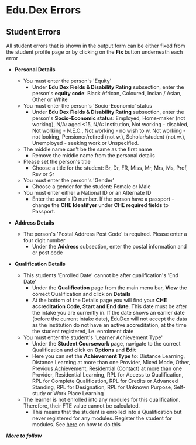 # **Edu.Dex Errors**

## **Student Errors**

All student errors that is shown in the output form can be either fixed from the student profile page or by clicking on the **Fix** button underneath each error

 - **Personal Details**
 
    - You must enter the person's 'Equity' 
      - Under **Edu Dex Fields & Disability Rating** subsection, enter the person's **equity code**:  Black African, Coloured, Indian / Asian, Other or White 
    - You must enter the person's 'Socio-Economic' status 
      - Under **Edu Dex Fields & Disability Rating** subsection, enter the person's **Socio-Economic status**:  Employed, Home-maker (not working), N/A: aged <15, N/A: Institution, Not working - disabled, Not working - N.E.C., Not working - no wish to w, Not working - not looking, Pensioner/retired (not w.), Scholar/student (not w.), Unemployed - seeking work or Unspecified. 
    - The middle name can't be the same as the first name 
      - Remove the middle name from the personal details
    - Please set the person's title
      - Choose a title for the student:  Br, Dr, FR, Miss, Mr, Mrs, Ms, Prof, Rev or Sr
    - You must enter the person's 'Gender' 
      - Choose a gender for the student:  Female or Male
    - You must enter either a National ID or an Alternate ID
      - Enter the user's ID number.  If the person have a passport - change the **CHE Identifyer** under **CHE required fields** to Passport.

  - **Address Details**

    - The person's 'Postal Address Post Code' is required. Please enter a four digit number
      - Under the **Address** subsection, enter the postal information and or post code 
 
  - **Qualification Details**
  
    - This students 'Enrolled Date' cannot be after qualification's 'End Date'
      - Under the **Qualification** page from the main menu bar, **View** the correct Qualification and click on **Details**
      - At the bottom of the Details page you will find your **CHE accreditation Code, Start and End date**.  This date must be after the intake you are currently in.  If the date shows an earlier date (before the current intake date), EduDex will not accept the data as the institution do not have an active accreditation, at the time the student registered, I.e. enrolment date
    - You must enter the student's 'Learner Achievement Type'
      - Under the **Student Coursework** page, navigate to the correct Qualification and click on **Options** and **Edit**
      - Here you can set the **Achievement Type** to:  Distance Learning, Distance Learning at more than one Provider, Mixed Mode, Other, Previous Achievement, Residential (Contact) at more than one Provider, Residential Learning, RPL for Access to Qualification, RPL for Complete Qualification, RPL for Credits or Advanced Standing, RPL for Designation, RPL for Unknown Purpose, Self-study or Work Place Learning
    - The learner is not enrolled into any modules for this qualification. Therefore, their FTE value cannot be calculated. 
      - This means that the student is enrolled into a Qualification but never registered for any modules.  Register the student for modules.  See [here](http://help.studentmanager.co.za/en/latest/Registration/registeringlearnermodulesfromreg/) on how to do this

**_More to follow_**
